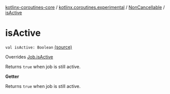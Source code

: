 [kotlinx-coroutines-core](../../index.md) / [kotlinx.coroutines.experimental](../index.md) / [NonCancellable](index.md) / [isActive](.)

# isActive

`val isActive: Boolean` [(source)](http://github.com/kotlin/kotlinx.coroutines/tree/master/kotlinx-coroutines-core/src/main/kotlin/kotlinx/coroutines/experimental/NonCancellable.kt#L32)

Overrides [Job.isActive](../-job/is-active.md)

Returns `true` when job is still active.

**Getter**

Returns `true` when job is still active.

